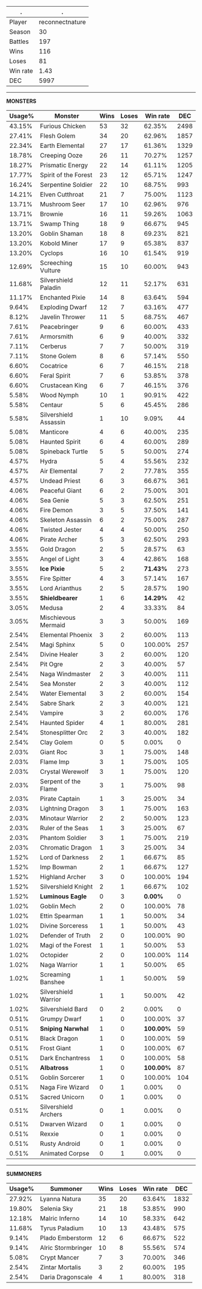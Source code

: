 .|.
|-|-
Player|reconnectnature
Season|30
Battles|197
Wins|116
Loses|81
Win rate|1.43
DEC|5997

---
**MONSTERS**

Usage%|Monster|Wins|Loses|Win rate|DEC|
-|-|-|-|-|-|
43.15%|Furious Chicken|53|32|62.35%|2498|
27.41%|Flesh Golem|34|20|62.96%|1857|
22.34%|Earth Elemental|27|17|61.36%|1329|
18.78%|Creeping Ooze|26|11|70.27%|1257|
18.27%|Prismatic Energy|22|14|61.11%|1205|
17.77%|Spirit of the Forest|23|12|65.71%|1247|
16.24%|Serpentine Soldier|22|10|68.75%|993|
14.21%|Elven Cutthroat|21|7|75.00%|1123|
13.71%|Mushroom Seer|17|10|62.96%|976|
13.71%|Brownie|16|11|59.26%|1063|
13.71%|Swamp Thing|18|9|66.67%|945|
13.20%|Goblin Shaman|18|8|69.23%|821|
13.20%|Kobold Miner|17|9|65.38%|837|
13.20%|Cyclops|16|10|61.54%|919|
12.69%|Screeching Vulture|15|10|60.00%|943|
11.68%|Silvershield Paladin|12|11|52.17%|631|
11.17%|Enchanted Pixie|14|8|63.64%|594|
9.64%|Exploding Dwarf|12|7|63.16%|477|
8.12%|Javelin Thrower|11|5|68.75%|467|
7.61%|Peacebringer|9|6|60.00%|433|
7.61%|Armorsmith|6|9|40.00%|332|
7.11%|Cerberus|7|7|50.00%|319|
7.11%|Stone Golem|8|6|57.14%|550|
6.60%|Cocatrice|6|7|46.15%|218|
6.60%|Feral Spirit|7|6|53.85%|378|
6.60%|Crustacean King|6|7|46.15%|376|
5.58%|Wood Nymph|10|1|90.91%|422|
5.58%|Centaur|5|6|45.45%|286|
5.58%|Silvershield Assassin|1|10|9.09%|44|
5.08%|Manticore|4|6|40.00%|235|
5.08%|Haunted Spirit|6|4|60.00%|289|
5.08%|Spineback Turtle|5|5|50.00%|274|
4.57%|Hydra|5|4|55.56%|232|
4.57%|Air Elemental|7|2|77.78%|355|
4.57%|Undead Priest|6|3|66.67%|361|
4.06%|Peaceful Giant|6|2|75.00%|301|
4.06%|Sea Genie|5|3|62.50%|251|
4.06%|Fire Demon|3|5|37.50%|141|
4.06%|Skeleton Assassin|6|2|75.00%|287|
4.06%|Twisted Jester|4|4|50.00%|250|
4.06%|Pirate Archer|5|3|62.50%|293|
3.55%|Gold Dragon|2|5|28.57%|63|
3.55%|Angel of Light|3|4|42.86%|168|
3.55%|**Ice Pixie**|5|2|**71.43%**|273|
3.55%|Fire Spitter|4|3|57.14%|167|
3.55%|Lord Arianthus|2|5|28.57%|190|
3.55%|**Shieldbearer**|1|6|**14.29%**|42|
3.05%|Medusa|2|4|33.33%|84|
3.05%|Mischievous Mermaid|3|3|50.00%|169|
2.54%|Elemental Phoenix|3|2|60.00%|113|
2.54%|Magi Sphinx|5|0|100.00%|257|
2.54%|Divine Healer|3|2|60.00%|120|
2.54%|Pit Ogre|2|3|40.00%|57|
2.54%|Naga Windmaster|2|3|40.00%|111|
2.54%|Sea Monster|2|3|40.00%|112|
2.54%|Water Elemental|3|2|60.00%|154|
2.54%|Sabre Shark|2|3|40.00%|121|
2.54%|Vampire|3|2|60.00%|176|
2.54%|Haunted Spider|4|1|80.00%|281|
2.54%|Stonesplitter Orc|2|3|40.00%|182|
2.54%|Clay Golem|0|5|0.00%|0|
2.03%|Giant Roc|3|1|75.00%|148|
2.03%|Flame Imp|3|1|75.00%|105|
2.03%|Crystal Werewolf|3|1|75.00%|120|
2.03%|Serpent of the Flame|3|1|75.00%|98|
2.03%|Pirate Captain|1|3|25.00%|34|
2.03%|Lightning Dragon|3|1|75.00%|163|
2.03%|Minotaur Warrior|2|2|50.00%|123|
2.03%|Ruler of the Seas|1|3|25.00%|67|
2.03%|Phantom Soldier|3|1|75.00%|219|
2.03%|Chromatic Dragon|1|3|25.00%|34|
1.52%|Lord of Darkness|2|1|66.67%|85|
1.52%|Imp Bowman|2|1|66.67%|127|
1.52%|Highland Archer|3|0|100.00%|194|
1.52%|Silvershield Knight|2|1|66.67%|102|
1.52%|**Luminous Eagle**|0|3|**0.00%**|0|
1.02%|Goblin Mech|2|0|100.00%|78|
1.02%|Ettin Spearman|1|1|50.00%|34|
1.02%|Divine Sorceress|1|1|50.00%|43|
1.02%|Defender of Truth|2|0|100.00%|90|
1.02%|Magi of the Forest|1|1|50.00%|53|
1.02%|Octopider|2|0|100.00%|114|
1.02%|Naga Warrior|1|1|50.00%|65|
1.02%|Screaming Banshee|1|1|50.00%|59|
1.02%|Silvershield Warrior|1|1|50.00%|42|
1.02%|Silvershield Bard|0|2|0.00%|0|
0.51%|Grumpy Dwarf|1|0|100.00%|37|
0.51%|**Sniping Narwhal**|1|0|**100.00%**|59|
0.51%|Black Dragon|1|0|100.00%|59|
0.51%|Frost Giant|1|0|100.00%|67|
0.51%|Dark Enchantress|1|0|100.00%|58|
0.51%|**Albatross**|1|0|**100.00%**|87|
0.51%|Goblin Sorcerer|1|0|100.00%|104|
0.51%|Naga Fire Wizard|0|1|0.00%|0|
0.51%|Sacred Unicorn|0|1|0.00%|0|
0.51%|Silvershield Archers|0|1|0.00%|0|
0.51%|Dwarven Wizard|0|1|0.00%|0|
0.51%|Rexxie|0|1|0.00%|0|
0.51%|Rusty Android|0|1|0.00%|0|
0.51%|Animated Corpse|0|1|0.00%|0|

---
**SUMMONERS**

Usage%|Summoner|Wins|Loses|Win rate|DEC|
-|-|-|-|-|-|
27.92%|Lyanna Natura|35|20|63.64%|1832|
19.80%|Selenia Sky|21|18|53.85%|990|
12.18%|Malric Inferno|14|10|58.33%|642|
11.68%|Tyrus Paladium|10|13|43.48%|575|
9.14%|Plado Emberstorm|12|6|66.67%|522|
9.14%|Alric Stormbringer|10|8|55.56%|574|
5.08%|Crypt Mancer|7|3|70.00%|346|
2.54%|Zintar Mortalis|3|2|60.00%|195|
2.54%|Daria Dragonscale|4|1|80.00%|318|

